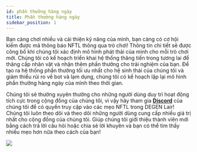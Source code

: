 ```yaml
---
id: phần thưởng hàng ngày
title: Phần thưởng hàng ngày
sidebar_position: 1
---
```


Bạn càng chơi nhiều và cải thiện kỹ năng của mình, bạn càng có cơ hội kiếm được mã thông báo NFTL thông qua trò chơi! Thông tin chi tiết sẽ được công bố khi chúng tôi xác định mô hình phát thải của mình cho mỗi trò chơi mới. Chúng tôi có kế hoạch triển khai hệ thống thăng tiến trong tương lai để thăng cấp nhân vật và nhận thêm phần thưởng cho trải nghiệm của bạn. Để tạo ra hệ thống phần thưởng tối ưu nhất cho hệ sinh thái của chúng tôi và giảm thiểu rủi ro về bot và lạm dụng, chúng tôi có kế hoạch lặp lại mô hình phần thưởng hàng ngày của mình theo thời gian.

Chúng tôi sẽ thường xuyên thưởng cho những người dùng duy trì hoạt động tích cực trong cộng đồng của chúng tôi, vì vậy hãy tham gia **[Discord](https://discord.gg/niftyleague)** của chúng tôi để có quyền truy cập vào các mẹo NFTL trong DEGEN Lair! Chúng tôi luôn theo dõi và theo dõi những người dùng cung cấp nhiều giá trị nhất cho cộng đồng của chúng tôi. Giúp chúng tôi giới thiệu thành viên mới bằng cách trả lời câu hỏi hoặc chia sẻ lời khuyên và bạn có thể tìm thấy nhiều mẹo hơn nữa theo cách của bạn!

![](/img/twitch-stream.png)
